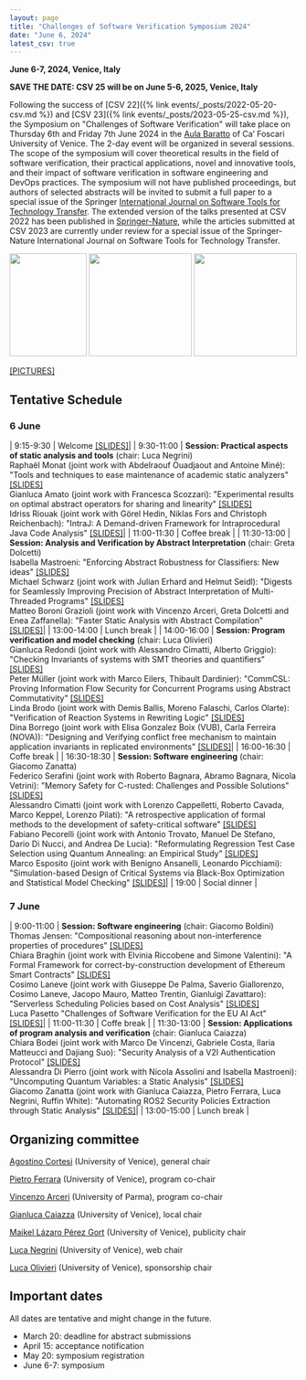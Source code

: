 ```yaml
---
layout: page
title: "Challenges of Software Verification Symposium 2024"
date: "June 6, 2024"
latest_csv: true
---
```


**June 6-7, 2024, Venice, Italy**

**SAVE THE DATE: CSV 25 will be on June 5-6, 2025, Venice, Italy**


Following the success of [CSV 22]({% link events/_posts/2022-05-20-csv.md %}) and [CSV 23]({% link events/_posts/2023-05-25-csv.md %}), the Symposium on "Challenges of Software Verification" will take place on Thursday 6th and Friday 7th June 2024 in the [Aula Baratto](https://www.unive.it/pag/30119/) of Ca’ Foscari University of Venice. The 2-day event will be organized in several sessions. The scope of the symposium will cover theoretical results in the field of software verification, their practical applications, novel and innovative tools, and their impact of software verification in software engineering and DevOps practices. The symposium will not have published proceedings, but authors of selected abstracts will be invited to submit a full paper to a special issue of the Springer [International Journal on Software Tools for Technology Transfer](https://www.springer.com/journal/10009). The extended version of the talks presented at CSV 2022 has been published in [Springer-Nature](https://link.springer.com/book/10.1007/978-981-19-9601-6), while the articles submitted at CSV 2023 are currently under review for a special issue of the Springer-Nature International Journal on Software Tools for Technology Transfer.

<div class="div-img-table">
  <div class="div-img-table-row">
    <img src="{{ site.baseurl }}/images/csv24-1.jpg" height="180" width="135"/>
    <img class="div-img-table-col" src="{{ site.baseurl }}/images/csv24-2.jpg" height="180"/>
    <img class="div-img-table-col" src="{{ site.baseurl }}/images/csv24-3.jpeg" height="180"/> 
  </div>
</div>

[[PICTURES]](https://drive.google.com/drive/folders/1HFpHdRQvdkRG1p4ZkV7eogjTNWvmhsA6?usp=sharing)

## Tentative Schedule

### 6 June

| 9:15-9:30 | Welcome [[SLIDES]](https://drive.google.com/open?id=1KGNobZXWji0BQyMBLxjQa-JKbKeCNVFV&usp=drive_fs)|
| 9:30-11:00 | **Session: Practical aspects of static analysis and tools** (chair: Luca Negrini)<br> Raphaël Monat (joint work with Abdelraouf Ouadjaout and Antoine Miné): "Tools and techniques to ease maintenance of academic static analyzers" [[SLIDES]](https://drive.google.com/open?id=1x_DSbqwYMfBMJMmjO7pIxUzwjmQB7wt1&usp=drive_fs)<br> Gianluca Amato (joint work with Francesca Scozzari): "Experimental results on optimal abstract operators for sharing and linearity" [[SLIDES]](https://drive.google.com/open?id=1oZ-y6fHww4SkQQ6FLxif73lhT69Tsshx&usp=drive_fs)<br> Idriss Riouak (joint work with Görel Hedin, Niklas Fors and Christoph Reichenbach): "IntraJ: A Demand-driven Framework for Intraprocedural Java Code Analysis" [[SLIDES]](https://drive.google.com/open?id=1K6hRPUBINYyH2UQg01Rx9s7tb7cTZ7Og&usp=drive_fs)|
| 11:00-11:30 | Coffee break |
| 11:30-13:00 | **Session: Analysis and Verification by Abstract Interpretation** (chair: Greta Dolcetti) <br> Isabella Mastroeni: "Enforcing Abstract Robustness for Classifiers: New ideas" [[SLIDES]](https://drive.google.com/open?id=1iD7zrT-KHWk4LaM9ye793_S1XQn3s9qU&usp=drive_fs)<br> Michael Schwarz (joint work with Julian Erhard and Helmut Seidl): "Digests for Seamlessly Improving Precision of Abstract Interpretation of Multi-Threaded Programs" [[SLIDES]](https://drive.google.com/open?id=1xnlnv7U1VqIPwww_irYACGtgOC6sEU_G&usp=drive_fs)<br> Matteo Boroni Grazioli (joint work with Vincenzo Arceri, Greta Dolcetti and Enea Zaffanella): "Faster Static Analysis with Abstract Compilation" [[SLIDES]](https://drive.google.com/open?id=1HBMcd2mZXKUSxr0tlLc2E7WRoAYy1zyF&usp=drive_fs)|
| 13:00-14:00 | Lunch break |
| 14:00-16:00 | **Session: Program verification and model checking** (chair: Luca Olivieri)<br> Gianluca Redondi (joint work with Alessandro Cimatti, Alberto Griggio): "Checking Invariants of systems with SMT theories and quantifiers" [[SLIDES]](https://drive.google.com/open?id=17iYeur2hvjQqu3B0mVOm049hzGqQ0XaZ&usp=drive_fs)<br> Peter Müller (joint work with Marco Eilers, Thibault Dardinier): "CommCSL: Proving Information Flow Security for Concurrent Programs using Abstract Commutativity" [[SLIDES]](https://drive.google.com/open?id=1KBlIM7k3wTHGJSjoyYlAcgGbfDzXwL9Q&usp=drive_fs)<br> Linda Brodo (joint work with Demis Ballis, Moreno Falaschi, Carlos Olarte): "Verification of Reaction Systems in Rewriting Logic" [[SLIDES]](https://drive.google.com/open?id=11W1Nu5bXE06l5Ll_3KjWvBF7lRvMt2dd&usp=drive_fs)<br> Dina Borrego (joint work with Elisa Gonzalez Boix (VUB), Carla Ferreira (NOVA)): "Designing and Verifying conflict free mechanism to maintain application invariants in replicated environments" [[SLIDES]](https://drive.google.com/open?id=1av4PYb8Ml_I4nHR8B3fh5MVcnSLMCGTf&usp=drive_fs)|
| 16:00-16:30 | Coffe break |
| 16:30-18:30 | **Session: Software engineering** (chair: Giacomo Zanatta)<br> Federico Serafini (joint work with Roberto Bagnara, Abramo Bagnara, Nicola Vetrini): "Memory Safety for C-rusted: Challenges and Possible Solutions" [[SLIDES]](https://drive.google.com/open?id=1h-Xg4ul-RmwhBBNkDqVBea30mOJgkg9Y&usp=drive_fs)<br> Alessandro Cimatti (joint work with Lorenzo Cappelletti, Roberto Cavada, Marco Keppel, Lorenzo Pilati): "A retrospective application of formal methods to the development of safety-critical software" [[SLIDES]](https://drive.google.com/open?id=1Xh6Y6tVYDHhRkeZvQqh2lSOFCPK72qiq&usp=drive_fs)<br> Fabiano Pecorelli (joint work with Antonio Trovato, Manuel De Stefano, Dario Di Nucci, and Andrea De Lucia): "Reformulating Regression Test Case Selection using Quantum Annealing: an Empirical Study" [[SLIDES]](https://drive.google.com/open?id=1nYRp9Qr06mSesVcHrXJh76rHRegbzxhC&usp=drive_fs)<br> Marco Esposito (joint work with Benigno Ansanelli, Leonardo Picchiami): "Simulation-based Design of Critical Systems via Black-Box Optimization and Statistical Model Checking" [[SLIDES]](https://drive.google.com/open?id=1KGEQs74HXwjnGKmQ7iB8g74M9e24tETd&usp=drive_fs)|
| 19:00 | Social dinner |

### 7 June

| 9:00-11:00 | **Session: Software engineering** (chair: Giacomo Boldini)<br> Thomas Jensen: "Compositional reasoning about non-interference properties of procedures" [[SLIDES]](https://drive.google.com/open?id=1zvie5X_xNgjMzbeePkLykqD6fD9n3_Zm&usp=drive_fs)<br> Chiara Braghin (joint work with Elvinia Riccobene and Simone Valentini): "A Formal Framework for correct-by-construction development of Ethereum Smart Contracts" [[SLIDES]](https://drive.google.com/open?id=1Jwk1x5by9Pcp4elQMmA5i1b5RZLldM8X&usp=drive_fs)<br> Cosimo Laneve (joint work with Giuseppe De Palma, Saverio Giallorenzo, Cosimo Laneve, Jacopo Mauro, Matteo Trentin, Gianluigi Zavattaro): "Serverless Scheduling Policies based on Cost Analysis" [[SLIDES]](https://drive.google.com/open?id=1JuE2j5m7BuMmHNrBL3lhSsPt-LOCB3-c&usp=drive_fs)<br>Luca Pasetto "Challenges of Software Verification for the EU AI Act" [[SLIDES]](https://drive.google.com/open?id=1DfJZYR0hlLeqGyGLC2_zwmYPFXNw3qhV&usp=drive_fs)|
| 11:00-11:30 | Coffe break |
| 11:30-13:00 | **Session: Applications of program analysis and verification** (chair: Gianluca Caiazza)<br> Chiara Bodei (joint work with Marco De Vincenzi, Gabriele Costa, Ilaria Matteucci and Dajiang Suo): "Security Analysis of a V2I Authentication Protocol" [[SLIDES]](https://drive.google.com/open?id=1JqGD3nlW5SCTDq1erGQEZ1bX1cwWPJ4j&usp=drive_fs)<br> Alessandra Di Pierro (joint work with Nicola Assolini and Isabella Mastroeni): "Uncomputing Quantum Variables: a Static Analysis" [[SLIDES]](https://drive.google.com/open?id=12NrC3E3cMNfZcC6IscT1iMYyr7gMVvgW&usp=drive_fs)<br> Giacomo Zanatta (joint work with Gianluca Caiazza, Pietro Ferrara, Luca Negrini, Ruffin White): "Automating ROS2 Security Policies Extraction through Static Analysis" [[SLIDES]](https://drive.google.com/open?id=1q8q7piqPRmDEEVLX6YyY3L5flc_T5FRe&usp=drive_fs)|
| 13:00-15:00 | Lunch break |

## Organizing committee

[Agostino Cortesi](https://unive.it/data/persone/5591776) (University of Venice), general chair

[Pietro Ferrara](https://dais.unive.it/~ferrara/) (University of Venice), program co-chair

[Vincenzo Arceri](https://vincenzoarceri.github.io/) (University of Parma), program co-chair

[Gianluca Caiazza](https://www.unive.it/data/persone/15776518) (University of Venice), local chair

[Maikel Lázaro Pérez Gort](https://www.unive.it/data/persone/19565731) (University of Venice), publicity chair

[Luca Negrini](https://lucaneg.github.io) (University of Venice), web chair

[Luca Olivieri](https://www.unive.it/data/people/25543514) (University of Venice), sponsorship chair

## Important dates

All dates are tentative and might change in the future.

- March 20: deadline for abstract submissions
- April 15: acceptance notification
- May 20: symposium registration
- June 6-7: symposium
